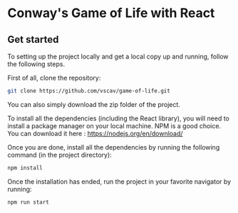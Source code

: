 # Conway's Game of Life with React

## Get started

To setting up the project locally and get a local copy up and running, follow the following steps.

First of all, clone the repository:
```sh
git clone https://github.com/vscav/game-of-life.git
```

You can also simply download the zip folder of the project.

To install all the dependencies (including the React library), you will need to install a package manager on your local machine.
NPM is a good choice. You can download it here : https://nodejs.org/en/download/

Once you are done, install all the dependencies by running the following command (in the project directory):
```sh
npm install
```

Once the installation has ended, run the project in your favorite navigator by running:
```sh
npm run start
```